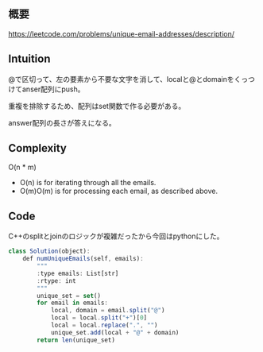 ## 概要

https://leetcode.com/problems/unique-email-addresses/description/

## Intuition

@で区切って、左の要素から不要な文字を消して、localと@とdomainをくっつけてanser配列にpush。

重複を排除するため、配列はset関数で作る必要がある。

answer配列の長さが答えになる。

## Complexity

O(n * m)

- O(n) is for iterating through all the emails.
- O(m)O(m) is for processing each email, as described above.

## Code

C++のsplitとjoinのロジックが複雑だったから今回はpythonにした。

```jsx
class Solution(object):
    def numUniqueEmails(self, emails):
        """
        :type emails: List[str]
        :rtype: int
        """
        unique_set = set()
        for email in emails:
            local, domain = email.split("@")
            local = local.split("+")[0]
            local = local.replace(".", "")
            unique_set.add(local + "@" + domain)
        return len(unique_set)
        
```
